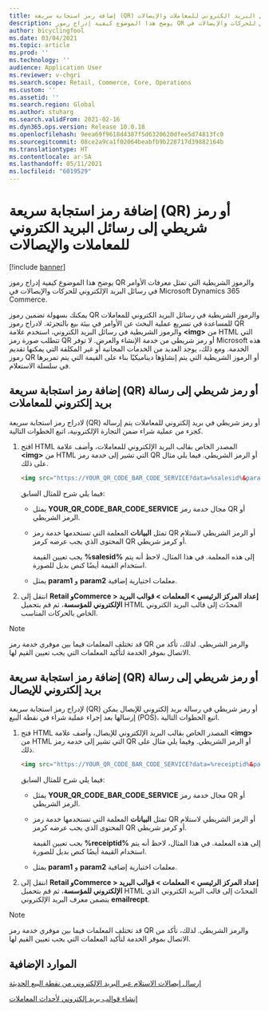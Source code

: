 ```yaml
---
title: إضافة رمز استجابة سريعة (QR) أو رمز شريطي إلى رسائل البريد الكتروني للمعاملات والإيصالات
description: يوضح هذا الموضوع كيفية إدراج رموز QR والرموز الشريطية التي تمثل معرفات الأوامر في رسائل البريد الإلكتروني للحركات والإيصالات في Microsoft Dynamics 365 Commerce.
author: bicyclingfool
ms.date: 03/04/2021
ms.topic: article
ms.prod: ''
ms.technology: ''
audience: Application User
ms.reviewer: v-chgri
ms.search.scope: Retail, Commerce, Core, Operations
ms.custom: ''
ms.assetid: ''
ms.search.region: Global
ms.author: stuharg
ms.search.validFrom: 2021-02-16
ms.dyn365.ops.version: Release 10.0.18
ms.openlocfilehash: 9eea69f9618d4387f5d6320620dfee5d74813fc0
ms.sourcegitcommit: 08ce2a9ca1f02064beabfb9b228717d39882164b
ms.translationtype: HT
ms.contentlocale: ar-SA
ms.lasthandoff: 05/11/2021
ms.locfileid: "6019529"
---
```

# <a name="add-a-qr-code-or-bar-code-to-transactional-and-receipt-emails"></a>إضافة رمز استجابة سريعة (QR) أو رمز شريطي إلى رسائل البريد الكتروني للمعاملات والإيصالات

[!include [banner](includes/banner.md)]

يوضح هذا الموضوع كيفية إدراج رموز QR والرموز الشريطية التي تمثل معرفات الأوامر في رسائل البريد الإلكتروني للحركات والإيصالات في Microsoft Dynamics 365 Commerce.

يمكنك بسهولة تضمين رموز QR والرموز الشريطية في رسائل البريد الكتروني للمعاملات للمساعدة في تسريع عملية البحث عن الأوامر في بيئة بيع بالتجزئة. لادراج رموز QR والرموز الشريطية في رسائل البريد الكتروني، استخدم علامة **\<img\>** من HTML التي تتطلب صورة رمز QR أو رمز شريطي من خدمة الإنشاء والعرض. لا توفر Microsoft هذه الخدمة. ومع ذلك، يوجد العديد من الخدمات المجانية أو غير المكلفة التي يمكنها تقديم رموز QR أو الرموز الشريطية التي يتم إنشاؤها ديناميكيًا بناء على القيمة التي يتم تمريرها في سلسلة الاستعلام.

## <a name="add-a-qr-code-or-bar-code-to-a-transactional-email"></a>إضافة رمز استجابة سريعة (QR) أو رمز شريطي إلى رسالة بريد إلكتروني للمعاملات

لادراج رمز استجابة سريعة (QR) أو رمز شريطي في بريد إلكتروني للمعاملات يتم إرساله كجزء من عملية شراء ضمن التجارة الإلكترونية، اتبع الخطوات التالية.

1. افتح HTML المصدر الخاص بقالب البريد الإلكتروني للمعاملات، وأضف علامة **\<img\>** من HTML التي تشير إلى خدمة رمز QR أو الرمز الشريطي. فيما يلي مثال على ذلك.

    ```HTML
    <img src="https://YOUR_QR_CODE_BAR_CODE_SERVICE?data=%salesid%&param1=value1&param2=value2" alt="%salesid%" />
    ```

    فيما يلي شرح للمثال السابق:

    - يمثل **YOUR\_QR\_CODE\_BAR\_CODE\_SERVICE** مجال خدمة رمز QR أو الرمز الشريطي.
    - تمثل **البيانات** المعلمة التي تستخدمها خدمة رمز QR أو الرمز الشريطي لاستلام المحتوى الذي يجب عرضه كرمز QR أو كرمز شريطي.

        يجب تعيين القيمة **%salesid%** إلى هذه المعلمة. في هذا المثال، لاحظ أنه يتم استخدام القيمة أيضًا كنص بديل للصورة.

    - يمثل **param1** و **param2** معلمات اختيارية إضافية.

1. انتقل إلى **Retail وCommerce \> إعداد المركز الرئيسي \> المعلمات \> قوالب البريد الإلكتروني للمؤسسة**، ثم قم بتحميل HTML المحدّث إلى قالب البريد الكتروني الخاص بالحركات المناسب.

> [!NOTE]
> قد تختلف المعلمات فيما بين موفري خدمة رمز QR والرمز الشريطي. لذلك، تأكد من الاتصال بموفر الخدمة لتأكيد المعلمات التي يجب تعيين القيم لها.

## <a name="add-a-qr-code-or-bar-code-to-a-receipt-email"></a>إضافة رمز استجابة سريعة (QR) أو رمز شريطي إلى رسالة بريد إلكتروني للإيصال 

لإدراج رمز استجابة سريعة (QR) أو رمز شريطي في رسالة بريد إلكتروني للإيصال يمكن إرسالها بعد إجراء عملية شراء في نقطة البيع (POS)، اتبع الخطوات التالية.

1. فتح HTML المصدر الخاص بقالب البريد الإلكتروني للإيصال، وأضف علامة **\<img\>** من HTML التي تشير إلى خدمة رمز QR أو الرمز الشريطي. وفيما يلي مثال على ذلك.

    ```HTML
    <img src="https://YOUR_QR_CODE_BAR_CODE_SERVICE?data=%receiptid%&param1=value1&param2=value2" alt="%receiptid%" />
    ```

    فيما يلي شرح للمثال السابق:

    - يمثل **YOUR\_QR\_CODE\_BAR\_CODE\_SERVICE** مجال خدمة رمز QR أو الرمز الشريطي.
    - تمثل **البيانات** المعلمة التي تستخدمها خدمة رمز QR أو الرمز الشريطي لاستلام المحتوى الذي يجب عرضه كرمز QR أو كرمز شريطي.

        يجب تعيين القيمة **%receiptid%** إلى هذه المعلمة. في هذا المثال، لاحظ أنه يتم استخدام القيمة أيضًا كنص بديل للصورة.

    - يمثل **param1** و **param2** معلمات اختيارية إضافية.

1. انتقل إلى **Retail وCommerce \> إعداد المركز الرئيسي \> المعلمات \> قوالب البريد الإلكتروني للمؤسسة**، ثم قم بتحميل HTML المحدّث إلى قالب البريد الكتروني الذي يتضمن معرف البريد الإلكتروني **emailrecpt**.

> [!NOTE]
> قد تختلف المعلمات فيما بين موفري خدمة رمز QR والرمز الشريطي. لذلك، تأكد من الاتصال بموفر الخدمة لتأكيد المعلمات التي يجب تعيين القيم لها.

## <a name="additional-resources"></a>الموارد الإضافية

[إرسال إيصالات الاستلام عبر البريد الإلكتروني من نقطة البيع الحديثة](email-receipts.md)

[إنشاء قوالب بريد إلكتروني لأحداث المعاملات](email-templates-transactions.md)
